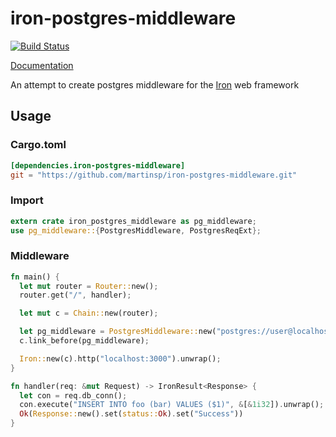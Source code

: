 # iron-postgres-middleware

[![Build Status](https://travis-ci.org/jonfk/iron-postgres-middleware.svg?branch=master)](https://travis-ci.org/jonfk/iron-postgres-middleware)

[Documentation](http://projects.jonfk.ca/iron_postgres_middleware/)

An attempt to create postgres middleware for the [Iron](https://github.com/iron/iron/) web framework

## Usage

### Cargo.toml

```toml
[dependencies.iron-postgres-middleware]
git = "https://github.com/martinsp/iron-postgres-middleware.git"
```

### Import

```rust
extern crate iron_postgres_middleware as pg_middleware;
use pg_middleware::{PostgresMiddleware, PostgresReqExt};
```

### Middleware

```rust
fn main() {
  let mut router = Router::new();
  router.get("/", handler);

  let mut c = Chain::new(router);

  let pg_middleware = PostgresMiddleware::new("postgres://user@localhost/db_name").unwrap();
  c.link_before(pg_middleware);

  Iron::new(c).http("localhost:3000").unwrap();
}

fn handler(req: &mut Request) -> IronResult<Response> {
  let con = req.db_conn();
  con.execute("INSERT INTO foo (bar) VALUES ($1)", &[&1i32]).unwrap();
  Ok(Response::new().set(status::Ok).set("Success"))
}
```

